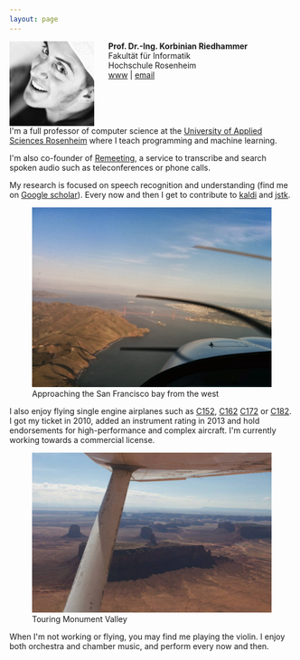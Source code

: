 ```yaml
---
layout: page
---
```


<img class="img-responsive" style="max-width: 150px; float: left; margin-right: 25px" src="/assets/img/me-square.jpg">

<strong>Prof. Dr.-Ing. Korbinian Riedhammer</strong><br>
Fakultät für Informatik<br>
Hochschule Rosenheim<br>
[www](http://www.fh-rosenheim.de/die-hochschule/fakultaeten-institute/fakultaet-fuer-informatik/ansprechpartner/professoren/prof-dr-korbinian-riedhammer/) | [email](mailto:korbinian.riedhammer@fh-rosenheim.de)

<p style="clear: both"></p>

I'm a full professor of computer science at the [University of Applied Sciences Rosenheim](http://www.fh-rosenheim.de/die-hochschule/fakultaeten-institute/fakultaet-fuer-informatik/ansprechpartner/professoren/prof-dr-korbinian-riedhammer/) where I teach programming and machine learning.

I'm also co-founder of [Remeeting](https://remeeting.com/), a service to transcribe and search spoken audio such as teleconferences or phone calls.

My research is focused on speech recognition and understanding (find me on [Google scholar](https://scholar.google.com/citations?user=__qMXKgAAAAJ&hl=en)).
Every now and then I get to contribute to [kaldi](https://github.com/kaldi-asr/kaldi) and [jstk](https://github.com/sikoried/jstk).

<figure>
  <img src="/assets/img/flying-gg.jpg" alt="Flying the Golden Gate"> 
  <figcaption>Approaching the San Francisco bay from the west</figcaption>
</figure>

I also enjoy flying single engine airplanes such as [C152](https://en.wikipedia.org/wiki/Cessna_152), [C162](https://en.wikipedia.org/wiki/Cessna_162) [C172](https://en.wikipedia.org/wiki/Cessna_172) or [C182](https://en.wikipedia.org/wiki/Cessna_182).
I got my ticket in 2010, added an instrument rating in 2013 and hold endorsements for high-performance and complex aircraft.
I'm currently working towards a commercial license.

<figure>
  <img src="/assets/img/flying-mv.jpg" alt="Touring Monument Valley"> 
  <figcaption>Touring Monument Valley</figcaption>
</figure>

When I'm not working or flying, you may find me playing the violin.
I enjoy both orchestra and chamber music, and perform every now and then.
